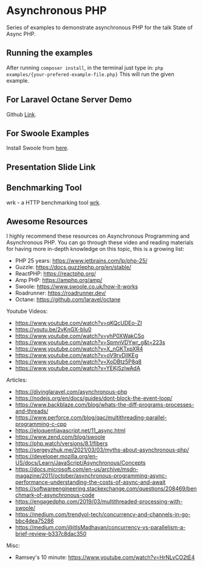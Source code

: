 # Asynchronous PHP
 
Series of examples to demonstrate asynchronous PHP for the talk State of Async PHP. 

## Running the examples

After running `composer install`, in the terminal just type in:
`php examples/{your-prefered-example-file.php}`
This will run the given example. 

## For Laravel Octane Server Demo

Github [Link](https://github.com/Saad-Amjad/laravel-octane-demo).

## For Swoole Examples

Install Swoole from [here](https://www.swoole.co.uk/docs/get-started/installation).

## Presentation Slide Link


## Benchmarking Tool

wrk - a HTTP benchmarking tool [wrk](https://github.com/wg/wrk).


## Awesome Resources 
 
I highly recommend these resources on Asynchronous Programming and Asynchronous PHP.
You can go through these video and reading materials for having more in-depth knowledge on this topic, this is a growing list:

  - PHP 25 years: https://www.jetbrains.com/lp/php-25/
  - Guzzle: https://docs.guzzlephp.org/en/stable/
  - ReactPHP: https://reactphp.org/
  - Amp PHP: https://amphp.org/amp/
  - Swoole: https://www.swoole.co.uk/how-it-works
  - Roadrunner: https://roadrunner.dev/
  - Octane: https://github.com/laravel/octane

Youtube Videos:
   - https://www.youtube.com/watch?v=qKQcUDEo-ZI
   - https://youtu.be/2vKnGX-bIu0
   - https://www.youtube.com/watch?v=yhP0XWakCSo
   - https://www.youtube.com/watch?v=SpmnVDYwr_g&t=223s
   - https://www.youtube.com/watch?v=X_nGKTxpXR4
   - https://www.youtube.com/watch?v=oV9rvDllKEg
   - https://www.youtube.com/watch?v=XoDBtz5P8q8
   - https://www.youtube.com/watch?v=YEKjSzIwAdA

Articles:
   - https://divinglaravel.com/asynchronous-php
   - https://nodejs.org/en/docs/guides/dont-block-the-event-loop/
   - https://www.backblaze.com/blog/whats-the-diff-programs-processes-and-threads/
   - https://www.perforce.com/blog/qac/multithreading-parallel-programming-c-cpp
   - https://eloquentjavascript.net/11_async.html
   - https://www.zend.com/blog/swoole
   - https://php.watch/versions/8.1/fibers
   - https://sergeyzhuk.me/2021/03/03/myths-about-asynchronous-php/
   - https://developer.mozilla.org/en-US/docs/Learn/JavaScript/Asynchronous/Concepts
   - https://docs.microsoft.com/en-us/archive/msdn-magazine/2011/october/asynchronous-programming-async-performance-understanding-the-costs-of-async-and-await
   - https://softwareengineering.stackexchange.com/questions/208469/benchmark-of-asynchronous-code
   - https://engagedphp.com/2019/03/multithreaded-processing-with-swoole/
   - https://medium.com/trendyol-tech/concurrency-and-channels-in-go-bbc4dea75286
   - https://medium.com/@itIsMadhavan/concurrency-vs-parallelism-a-brief-review-b337c8dac350

Misc: 
  - Ramsey's 10 minute: https://www.youtube.com/watch?v=HrNLvCO2tE4




